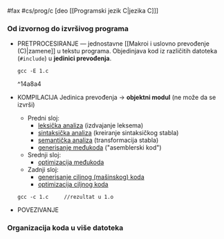 #fax #cs/prog/c [deo [[Programski jezik C|jezika C]]]
$\:$

### Od izvornog do izvršivog programa
- PRETPROCESIRANJE — jednostavne [[Makroi i uslovno prevođenje (C)|zamene]] u tekstu programa. Objedinjava kod iz različitih datoteka (```#include```) u **jedinici prevođenja**.
  ```
  gcc -E 1.c
  ```
  ^14a8a4
- KOMPILACIJA
  Jedinica prevođenja $\to$ **objektni modul** (ne može da se izvrši)
	- Predni sloj: 
		- <u>leksička analiza</u> (izdvajanje leksema)
		- <u>sintaksička analiza</u> (kreiranje sintaksičkog stabla)
		- <u>semantička analiza</u> (transformacija stabla)
		- <u>generisanje međukoda</u> ("asemblerski kod")
	- Srednji sloj:
		- <u>optimizacija međukoda</u>
	- Zadnji sloj:
		- <u>generisanje ciljnog (mašinskog) koda</u>
		- <u>optimizacija ciljnog koda</u>
	```
  gcc -c 1.c     //rezultat u 1.o
  ```
 
- POVEZIVANJE
### Organizacija koda u više datoteka